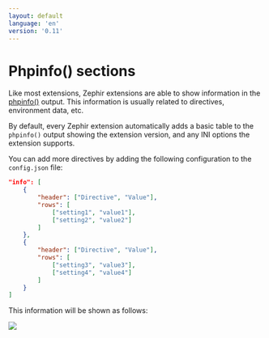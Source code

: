 ```yaml
---
layout: default
language: 'en'
version: '0.11'
---
```

# Phpinfo() sections
Like most extensions, Zephir extensions are able to show information in the [phpinfo()](https://php.net/manual/en/function.phpinfo.php) output. This information is usually related to directives, environment data, etc.

By default, every Zephir extension automatically adds a basic table to the `phpinfo()` output showing the extension version, and any INI options the extension supports.

You can add more directives by adding the following configuration to the `config.json` file:

```json
"info": [
    {
        "header": ["Directive", "Value"],
        "rows": [
            ["setting1", "value1"],
            ["setting2", "value2"]
        ]
    },
    {
        "header": ["Directive", "Value"],
        "rows": [
            ["setting3", "value3"],
            ["setting4", "value4"]
        ]
    }
]
```

This information will be shown as follows:

![](/assets/content/info.png)
